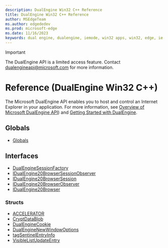 ```yaml
---
description: DualEngine Win32 C++ Reference
title: DualEngine Win32 C++ Reference
author: MSEdgeTeam
ms.author: edgededev
ms.prod: microsoft-edge
ms.date: 11/16/2023
keywords: dual engine, dualengine, iemode, win32 apps, win32, edge, ie mode
---
```

> [!IMPORTANT]
> The DualEngine API is a limited access feature. Contact dualengineapi@microsoft.com for more information.

# Reference (DualEngine Win32 C++)

The Microsoft DualEngine API enables you to host and control an Internet Explorer in your application.  For more information, see [Overview of Microsoft DualEngine API](/microsoft-edge/dualengine/index)) and [Getting Started with DualEngine](/microsoft-edge/dualengine/get-started). 

## Globals

* [Globals](dualengine-idl.md)

## Interfaces

* [DualEngineSessionFactory](dualenginesessionfactory.md)
* [IDualEngine20BrowserSessionObserver](idualengine20browsersessionobserver.md)
* [IDualEngine20BrowserSession](idualengine20browsersession.md)
* [IDualEngine20BrowserObserver](idualengine20browserobserver.md)
* [IDualEngine20Browser](idualengine20browser.md)

### Structs

* [ACCELERATOR](accelerator.md)
* [CryptDataBlob](cryptdatablob.md)
* [DualEngineCookie](dualenginecookie.md)
* [DualEngineNewWindowOptions](dualenginenewwindowoptions.md)
* [tagSentinelEntryInfo](tagsentinelentryinfo.md)
* [VisibleListUpdateEntry](visiblelistupdateentry.md)
